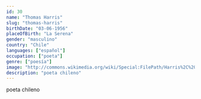 ```yaml
---
id: 30
name: "Thomas Harris"
slug: "thomas-harris"
birthDate: "03-06-1956"
placeOfBirth: "La Serena"
gender: "masculino"
country: "Chile"
languages: ["español"]
occupation: ["poeta"]
genre: ["poesía"]
image: "http://commons.wikimedia.org/wiki/Special:FilePath/Harris%2C%20Tomas.jpg"
description: "poeta chileno"
---
```


poeta chileno

